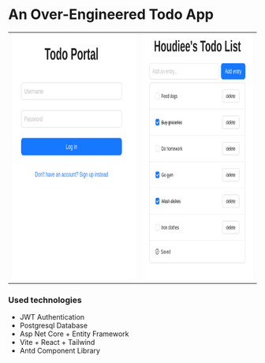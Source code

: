 # An Over-Engineered Todo App
<table>
  <tr>
    <td>
      <img src="examples/portal.png" alt="Portal image" height=500>
    </td>
    <td>
      <img src="examples/todos.png" alt="Todos image" height=500>
    </td>
  </tr>
</table>

### Used technologies
* JWT Authentication
* Postgresql Database
* Asp Net Core + Entity Framework
* Vite + React + Tailwind
* Antd Component Library
